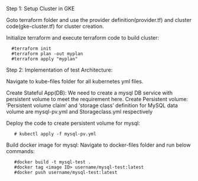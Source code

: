 Step 1: Setup Cluster in GKE

Goto terraform folder and use the provider definition(provider.tf) and cluster code(gke-cluster.tf) for cluster creation.

Initialize terraform and execute terraform code to build cluster:

      #terraform init 
      #terraform plan -out myplan
      #terraform apply "myplan"

Step 2: Implementation of test Architecture:

Navigate to kube-files folder for all kubernetes yml files.

Create Stateful App(DB): We need to create a mysql DB service with persistent volume to meet the requirement here.
       Create Persistent volume: ‘Persistent volume claim’ and ‘storage class’ definition for MySQL data volume are mysql-pv.yml and     Storageclass.yml respectively

Deploy the code to create persistent volume for mysql:

       # kubectl apply -f mysql-pv.yml

Build docker image for mysql:
Navigate to docker-files folder and run below commands:

       #docker build -t mysql-test .
       #docker tag <image ID> username/mysql-test:latest
       #docker push username/mysql-test:latest

       

 

